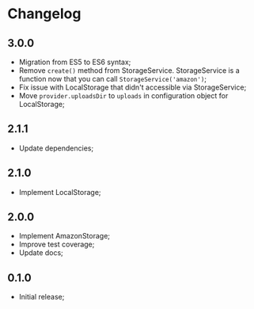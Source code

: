 # Changelog

## 3.0.0

- Migration from ES5 to ES6 syntax;
- Remove `create()` method from StorageService. StorageService is a function now that you can call `StorageService('amazon')`;
- Fix issue with LocalStorage that didn't accessible via StorageService;
- Move `provider.uploadsDir` to `uploads` in configuration object for LocalStorage;

## 2.1.1

- Update dependencies;

## 2.1.0

- Implement LocalStorage;

## 2.0.0

- Implement AmazonStorage;
- Improve test coverage;
- Update docs;

## 0.1.0

- Initial release;

